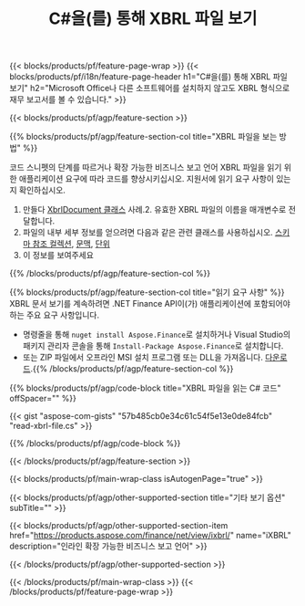 ﻿---
title: C#을(를) 통해 XBRL 파일 보기
description: XBRL 파일 보기를 위한 샘플 코드입니다. API 예제 코드를 사용하여 .NET 기반 애플리케이션 내에서 배치 XBRL 파일을 봅니다. 
url: /ko/net/view/xbrl/
family: finance
platformtag: net
feature: view
informat: XBRL
outformat: 
otherformats: 
---
{{< blocks/products/pf/feature-page-wrap >}}
{{< blocks/products/pf/i18n/feature-page-header h1="C#을(를) 통해 XBRL 파일 보기" h2="Microsoft Office나 다른 소프트웨어를 설치하지 않고도 XBRL 형식으로 재무 보고서를 볼 수 있습니다." >}}

{{< blocks/products/pf/agp/feature-section >}}

{{% blocks/products/pf/agp/feature-section-col title="XBRL 파일을 보는 방법" %}}

코드 스니펫의 단계를 따르거나 확장 가능한 비즈니스 보고 언어 XBRL 파일을 읽기 위한 애플리케이션 요구에 따라 코드를 향상시키십시오. 지원서에 읽기 요구 사항이 있는지 확인하십시오.

1. 만들다 [XbrlDocument 클래스](https://apireference.aspose.com/finance/net/aspose.finance.xbrl/xbrldocument) 사례.2. 유효한 XBRL 파일의 이름을 매개변수로 전달합니다.
3. 파일의 내부 세부 정보를 얻으려면 다음과 같은 관련 클래스를 사용하십시오. [스키마 참조 컬렉션](https://apireference.aspose.com/finance/net/aspose.finance.xbrl/schemarefcollection), [문맥](https://apireference.aspose.com/finance/net/aspose.finance.xbrl/context), [단위](https://apireference.aspose.com/finance/net/aspose.finance.xbrl/unit) 
4. 이 정보를 보여주세요

{{% /blocks/products/pf/agp/feature-section-col %}}

{{% blocks/products/pf/agp/feature-section-col title="읽기 요구 사항" %}}
XBRL 문서 보기를 계속하려면 .NET Finance API이(가) 애플리케이션에 포함되어야 하는 주요 요구 사항입니다. 
- 명령줄을 통해 ```nuget install Aspose.Finance```로 설치하거나 Visual Studio의 패키지 관리자 콘솔을 통해 ```Install-Package Aspose.Finance```로 설치합니다.
- 또는 ZIP 파일에서 오프라인 MSI 설치 프로그램 또는 DLL을 가져옵니다. [다운로드](https://downloads.aspose.com/finance/net).{{% /blocks/products/pf/agp/feature-section-col %}}

{{% blocks/products/pf/agp/code-block title="XBRL 파일을 읽는 C# 코드" offSpacer="" %}}

{{< gist "aspose-com-gists" "57b485cb0e34c61c54f5e13e0de84fcb" "read-xbrl-file.cs" >}}

{{% /blocks/products/pf/agp/code-block %}}

{{< /blocks/products/pf/agp/feature-section >}}

{{< blocks/products/pf/main-wrap-class isAutogenPage="true" >}}

{{< blocks/products/pf/agp/other-supported-section title="기타 보기 옵션" subTitle="" >}}

{{< blocks/products/pf/agp/other-supported-section-item href="https://products.aspose.com/finance/net/view/ixbrl/" name="iXBRL" description="인라인 확장 가능한 비즈니스 보고 언어" >}}

{{< /blocks/products/pf/agp/other-supported-section >}}

{{< /blocks/products/pf/main-wrap-class >}}
{{< /blocks/products/pf/feature-page-wrap >}}